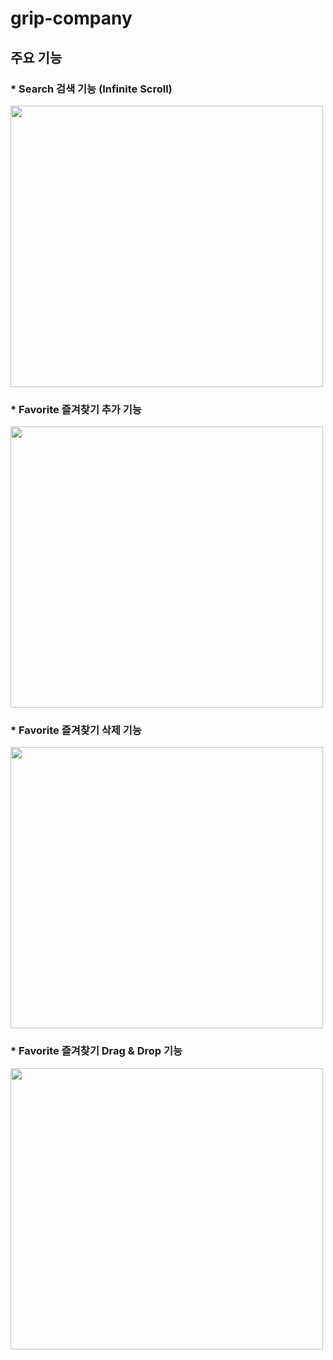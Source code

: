 # grip-company

## 주요 기능
### * Search 검색 기능 (Infinite Scroll)
<img src="https://user-images.githubusercontent.com/47405655/168441815-0835b906-b323-42c9-97d3-c16e6edc7194.gif"  width="500" height="450"/>

### * Favorite 즐겨찾기 추가 기능
<img src="https://user-images.githubusercontent.com/47405655/168442324-8a572e6b-b036-4417-840f-204e1470245c.gif"  width="500" height="450"/>


### * Favorite 즐겨찾기 삭제 기능
<img src="https://user-images.githubusercontent.com/47405655/168442449-9d57ab9e-8d54-487b-8a6d-4dc7ca0d99c9.gif"  width="500" height="450"/>


### * Favorite 즐겨찾기 Drag & Drop 기능
<img src="https://user-images.githubusercontent.com/47405655/168442544-9a385432-5d29-466a-a2bc-5a8370e5bff6.gif"  width="500" height="450"/>



